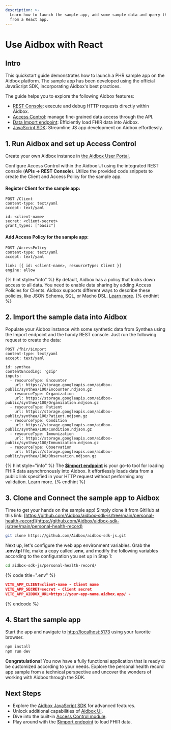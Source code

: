 ```yaml
---
description: >-
  Learn how to launch the sample app, add some sample data and query the data
  from a React app.
---
```


# Use Aidbox with React

## Intro

This quickstart guide demonstrates how to launch a PHR sample app on the Aidbox platform. The sample app has been developed using the official JavaScript SDK, incorporating Aidbox's best practices.

The guide helps you to explore the following Aidbox features:

* [REST Console](broken-reference): execute and debug HTTP requests directly within Aidbox.
* [Access Control](../modules/security-and-access-control/security/): manage fine-grained data access through the API.
* [Data Import endpoint](../api/bulk-api/usdimport-and-fhir-usdimport.md): Efficiently load FHIR data into Aidbox.
* [JavaScript SDK](broken-reference): Streamline JS app development on Aidbox effortlessly.

## 1. Run Aidbox and set up Access Control

Create your own Aidbox instance in [the Aidbox User Portal.](http://aidbox.app/)

Configure Access Control within the Aidbox UI using the integrated REST console (**APIs -> REST Console**). Utilize the provided code snippets to create the Client and Access Policy for the sample app.

#### **Register Client for the sample app:**

```http
POST /Client
content-type: text/yaml
accept: text/yaml

id: <client-name>
secret: <client-secret>
grant_types: ["basic"]
```

#### Add Access Policy for the sample app:

```http
POST /AccessPolicy
content-type: text/yaml
accept: text/yaml

link: [{ id: <client-name>, resourceType: Client }]
engine: allow
```

{% hint style="info" %}
By default, Aidbox has a policy that locks down access to all data. You need to enable data sharing by adding Access Policies for Clients. Aidbox supports different ways to describe these policies, like JSON Schema, SQL, or Macho DSL. [Learn more](../modules/security-and-access-control/security/).
{% endhint %}

## **2. Import the sample data into Aidbox**

Populate your Aidbox instance with some synthetic data from Synthea using the Import endpoint and the handy REST console. Just run the following request to create the data:

```http
POST /fhir/$import
content-type: text/yaml
accept: text/yaml

id: synthea
contentEncoding: 'gzip'
inputs:
  - resourceType: Encounter
    url: https://storage.googleapis.com/aidbox-public/synthea/100/Encounter.ndjson.gz
  - resourceType: Organization
    url: https://storage.googleapis.com/aidbox-public/synthea/100/Organization.ndjson.gz
  - resourceType: Patient
    url: https://storage.googleapis.com/aidbox-public/synthea/100/Patient.ndjson.gz
  - resourceType: Condition
    url: https://storage.googleapis.com/aidbox-public/synthea/100/Condition.ndjson.gz
  - resourceType: Immunization
    url: https://storage.googleapis.com/aidbox-public/synthea/100/Immunization.ndjson.gz
  - resourceType: Observation
    url: https://storage.googleapis.com/aidbox-public/synthea/100/Observation.ndjson.gz
```

{% hint style="info" %}
The [**$import endpoint**](../api/bulk-api/usdimport-and-fhir-usdimport.md) is your go-to tool for loading FHIR data asynchronously into Aidbox. It effortlessly loads data from a public link specified in your HTTP request without performing any validation. Learn more.
{% endhint %}

## 3. Clone and Connect the sample app to Aidbox

Time to get your hands on the sample app! Simply clone it from GitHub at this link: [https://github.com/Aidbox/aidbox-sdk-js/tree/main/personal-health-record](https://github.com/Aidbox/aidbox-sdk-js/tree/main/personal-health-record)

```bash
git clone https://github.com/Aidbox/aidbox-sdk-js.git
```

Next up, let's configure the web app environment variables. Grab the **.env.tpl** file, make a copy called **.env**, and modify the following variables according to the configuration you set up in Step 1:

```bash
cd aidbox-sdk-js/personal-health-record/
```

{% code title=".env" %}
```json
VITE_APP_CLIENT=client-name - Client name
VITE_APP_SECRET=secret - Client secret
VITE_APP_AIDBOX_URL=https://your-app-name.aidbox.app/ - 
```
{% endcode %}

## 4. Start the sample app

Start the app and navigate to [http://localhost:5173](http://localhost:5173/) using your favorite browser.

```bash
npm install
npm run dev
```

**Congratulations!** You now have a fully functional application that is ready to be customized according to your needs. Explore the personal health record app sample from a technical perspective and uncover the wonders of working with Aidbox through the SDK.

## Next Steps

* Explore the [Aidbox JavaScript SDK](broken-reference) for advanced features.
* Unlock additional capabilities of [Aidbox UI](../overview/aidbox-ui/).
* Dive into the built-in [Access Control module](../modules/security-and-access-control/security/).
* Play around with the [$import endpoint](../api/bulk-api/usdimport-and-fhir-usdimport.md) to load FHIR data.
